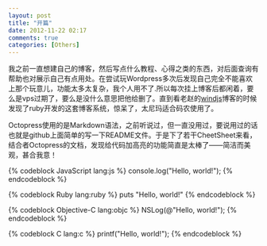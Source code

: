 ```yaml
---
layout: post
title: "开篇"
date: 2012-11-22 02:17
comments: true
categories: [Others]
---
```

我之前一直想建自己的博客，然后写点什么教程、心得之类的东西，对后面查询有帮助也对展示自己有点用处。在尝试玩Wordpress多次后发现自己完全不能喜欢上那个玩意儿，功能太多太复杂，我个人用不了.所以每次挂上博客后都闲着，要么是vps过期了，要么是没什么意思把他给删了。直到看老赵的[windjs](http://windjs.org)博客的时候发现了ruby开发的这套博客系统，惊呆了，太尼玛适合码农使用了。
<!-- more -->
Octopress使用的是Markdown语法，之前听说过，但一直没用过，要说用过的话也就是github上面简单的写一下README文件。于是下了若干CheetSheet来看，结合者Octopress的文档，发现给代码加高亮的功能简直是太棒了——简洁而美观，甚合我意！

{% codeblock JavaScript lang:js %}
console.log("Hello, world!");
{% endcodeblock %}

{% codeblock Ruby lang:ruby %}
puts "Hello, world!"
{% endcodeblock %}

{% codeblock Objective-C lang:objc %}
NSLog(@"Hello, world!");
{% endcodeblock %}

{% codeblock C lang:c %}
printf("Hello, world!");
{% endcodeblock %}

